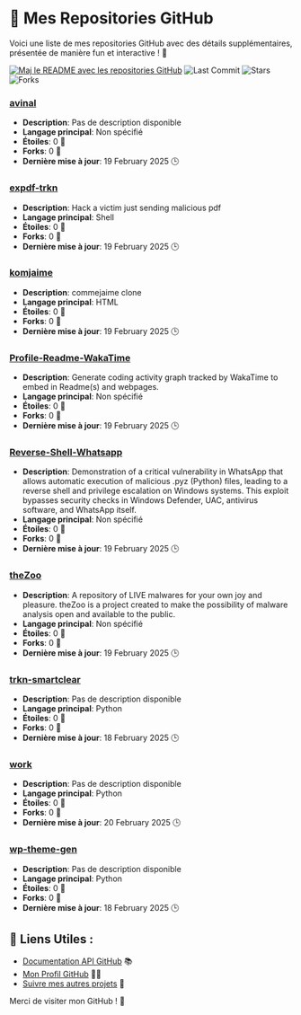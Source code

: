 # 🚀 Mes Repositories GitHub

Voici une liste de mes repositories GitHub avec des détails supplémentaires, présentée de manière fun et interactive ! 🎉


[![Maj le README avec les repositories GitHub](https://github.com/trh4ckn0n/work/actions/workflows/update_readme.yml/badge.svg?event=workflow_run)](https://github.com/trh4ckn0n/work/actions/workflows/update_readme.yml)
![Last Commit](https://img.shields.io/github/last-commit/trh4ckn0n/work?style=flat-square)
![Stars](https://img.shields.io/github/stars/trh4ckn0n/work?style=flat-square)
![Forks](https://img.shields.io/github/forks/trh4ckn0n/work?style=flat-square)


### [avinal](https://github.com/trh4ckn0n/avinal)
- **Description**: Pas de description disponible
- **Langage principal**: Non spécifié
- **Étoiles**: 0 🌟
- **Forks**: 0 🍴
- **Dernière mise à jour**: 19 February 2025 🕒

### [expdf-trkn](https://github.com/trh4ckn0n/expdf-trkn)
- **Description**: Hack a victim just sending malicious pdf
- **Langage principal**: Shell
- **Étoiles**: 0 🌟
- **Forks**: 0 🍴
- **Dernière mise à jour**: 19 February 2025 🕒

### [komjaime](https://github.com/trh4ckn0n/komjaime)
- **Description**: commejaime clone
- **Langage principal**: HTML
- **Étoiles**: 0 🌟
- **Forks**: 0 🍴
- **Dernière mise à jour**: 19 February 2025 🕒

### [Profile-Readme-WakaTime](https://github.com/trh4ckn0n/Profile-Readme-WakaTime)
- **Description**: Generate coding activity graph tracked by WakaTime to embed in Readme(s) and webpages.
- **Langage principal**: Non spécifié
- **Étoiles**: 0 🌟
- **Forks**: 0 🍴
- **Dernière mise à jour**: 19 February 2025 🕒

### [Reverse-Shell-Whatsapp](https://github.com/trh4ckn0n/Reverse-Shell-Whatsapp)
- **Description**: Demonstration of a critical vulnerability in WhatsApp that allows automatic execution of malicious .pyz (Python) files, leading to a reverse shell and privilege escalation on Windows systems. This exploit bypasses security checks in Windows Defender, UAC, antivirus software, and WhatsApp itself.
- **Langage principal**: Non spécifié
- **Étoiles**: 0 🌟
- **Forks**: 0 🍴
- **Dernière mise à jour**: 19 February 2025 🕒

### [theZoo](https://github.com/trh4ckn0n/theZoo)
- **Description**: A repository of LIVE malwares for your own joy and pleasure. theZoo is a project created to make the possibility of malware analysis open and available to the public.
- **Langage principal**: Non spécifié
- **Étoiles**: 0 🌟
- **Forks**: 0 🍴
- **Dernière mise à jour**: 19 February 2025 🕒

### [trkn-smartclear](https://github.com/trh4ckn0n/trkn-smartclear)
- **Description**: Pas de description disponible
- **Langage principal**: Python
- **Étoiles**: 0 🌟
- **Forks**: 0 🍴
- **Dernière mise à jour**: 18 February 2025 🕒

### [work](https://github.com/trh4ckn0n/work)
- **Description**: Pas de description disponible
- **Langage principal**: Python
- **Étoiles**: 0 🌟
- **Forks**: 0 🍴
- **Dernière mise à jour**: 20 February 2025 🕒

### [wp-theme-gen](https://github.com/trh4ckn0n/wp-theme-gen)
- **Description**: Pas de description disponible
- **Langage principal**: Python
- **Étoiles**: 0 🌟
- **Forks**: 0 🍴
- **Dernière mise à jour**: 18 February 2025 🕒


## 🚀 Liens Utiles :
- [Documentation API GitHub](https://docs.github.com/en/rest) 📚
- [Mon Profil GitHub](https://github.com/trh4ckn0n) 👨‍💻
- [Suivre mes autres projets](https://github.com/trh4ckn0n?tab=repositories) 📂



Merci de visiter mon GitHub ! 🎉
